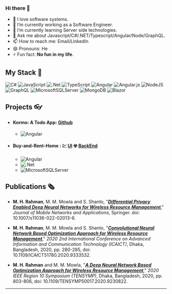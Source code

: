 ### Hi there 👋

<!--
**habiburrahman-mu/habiburrahman-mu** is a ✨ _special_ ✨ repository because its `README.md` (this file) appears on your GitHub profile. 
-->

<!-- Here are some ideas to get you started: -->

- 🏁 I love software systems.
- 🔭 I’m currently working as a Software Engineer.
- 🌱 I’m currently learning Server side technologies.
- 💬 Ask me about Javascript/C#/.NET/Typescript/Angular/Node/GraphQL.
- 📫 How to reach me: Email/LinkedIn
- 😄 Pronouns: He
- ⚡ Fun fact: **No fun in my life**.


## My Stack 🎯

![C#](https://img.shields.io/badge/c%23-%23239120.svg?style=for-the-badge&logo=c-sharp&logoColor=white)
![JavaScript](https://img.shields.io/badge/javascript-%23323330.svg?style=for-the-badge&logo=javascript&logoColor=%23F7DF1E)
![.Net](https://img.shields.io/badge/.NET-5C2D91?style=for-the-badge&logo=.net&logoColor=white)
![TypeScript](https://img.shields.io/badge/typescript-%23007ACC.svg?style=for-the-badge&logo=typescript&logoColor=white)
![Angular](https://img.shields.io/badge/angular-%23DD0031.svg?style=for-the-badge&logo=angular&logoColor=white)
![Angular.js](https://img.shields.io/badge/angular.js-%23E23237.svg?style=for-the-badge&logo=angularjs&logoColor=white)
![NodeJS](https://img.shields.io/badge/node.js-6DA55F?style=for-the-badge&logo=node.js&logoColor=white)
![GraphQL](https://img.shields.io/badge/-GraphQL-E10098?style=for-the-badge&logo=graphql&logoColor=white)
![MicrosoftSQLServer](https://img.shields.io/badge/Microsoft%20SQL%20Sever-CC2927?style=for-the-badge&logo=microsoft%20sql%20server&logoColor=white)
![MongoDB](https://img.shields.io/badge/MongoDB-%234ea94b.svg?style=for-the-badge&logo=mongodb&logoColor=white)
![Blazor](https://img.shields.io/badge/blazor-%235C2D91.svg?style=for-the-badge&logo=blazor&logoColor=white)

## Projects 👓
- #### Kormo: A Todo App: [Github](https://github.com/habiburrahman-mu/kormo-angular)
  - ![Angular](https://img.shields.io/badge/angular-%23DD0031.svg?style=for-the-badge&logo=angular&logoColor=white)
- #### Buy-and-Rent-Home : 💹 [UI](https://github.com/habiburrahman-mu/Buy-and-Rent-Home-UI) ☢ [BackEnd](https://github.com/habiburrahman-mu/Buy-and-Rent-Home-WebAPI)
  - ![Angular](https://img.shields.io/badge/angular-%23DD0031.svg?style=for-the-badge&logo=angular&logoColor=white)
  - ![.Net](https://img.shields.io/badge/.NET-5C2D91?style=for-the-badge&logo=.net&logoColor=white)
  - ![MicrosoftSQLServer](https://img.shields.io/badge/Microsoft%20SQL%20Sever-CC2927?style=for-the-badge&logo=microsoft%20sql%20server&logoColor=white)

## Publications 🗞
- **M. H. Rahman**, M. M. Mowla and S. Shanto, "***[Differential Privacy Enabled Deep Neural Networks for Wireless Resource Management](https://doi.org/10.1007/s11036-022-02013-6)***," *Journal of Mobile Networks and Applications*, Springer. doi: 10.1007/s11036-022-02013-6.

- **M. H. Rahman**, M. M. Mowla and S. Shanto, "***[Convolutional Neural Network Based Optimization Approach for Wireless Resource Management](https://ieeexplore.ieee.org/document/9333532)***," *2020 2nd International Conference on Advanced Information and Communication Technology (ICAICT)*, Dhaka, Bangladesh, 2020, pp. 280-285, doi: 10.1109/ICAICT51780.2020.9333532.

- **M. H. Rahman** and M. M. Mowla, "***[A Deep Neural Network Based Optimization Approach for Wireless Resource Management](https://ieeexplore.ieee.org/document/9230822)***," *2020 IEEE Region 10 Symposium (TENSYMP)*, Dhaka, Bangladesh, 2020, pp. 803-806, doi: 10.1109/TENSYMP50017.2020.9230822.
_ _ _
